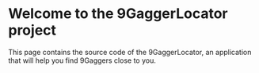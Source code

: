 # Welcome to the 9GaggerLocator project
This page contains the source code of the 9GaggerLocator, an application that will help you find 9Gaggers close to you.
